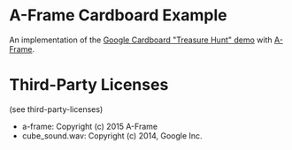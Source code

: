 # A-Frame Cardboard Example

An implementation of the [Google Cardboard "Treasure Hunt" demo](https://developers.google.com/cardboard/android/get-started) with [A-Frame](https://aframe.io/).

# Third-Party Licenses

(see third-party-licenses)

* a-frame: Copyright (c) 2015 A-Frame
* cube_sound.wav: Copyright (c) 2014, Google Inc.
